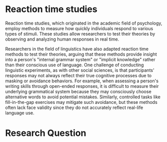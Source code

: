 # Reaction time studies
Reaction time studies, which originated in the academic field of psychology, employ methods to measure how quickly individuals respond to various types of stimuli. These studies allow researchers to test their theories by observing and analyzing human responses in real time.

Researchers in the field of linguistics have also adapted reaction time methods to test their theories, arguing that these methods provide insight into a person's "internal grammar system" or "implicit knowledge" rather than their conscious use of language. One challenge of conducting linguistic experiments, as with other social sciences, is that participants' responses may not always reflect their true cognitive processes due to masking or avoidance behaviors. For example, when assessing a person's writing skills through open-ended responses, it is difficult to measure their underlying grammatical system because they may consciously choose alternative words to avoid potential mistakes. Similarly, controlled tasks like fill-in-the-gap exercises may mitigate such avoidance, but these methods often lack face validity since they do not accurately reflect real-life language use.

# Research Question
